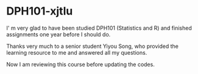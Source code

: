 # DPH101-xjtlu

I' m very glad to have been studied DPH101 (Statistics and R) and finished assignments one year before I should do. 

Thanks very much to a senior student Yiyou Song, who provided the learning resource to me and answered all my questions.

Now I am reviewing this course before updating the codes.
